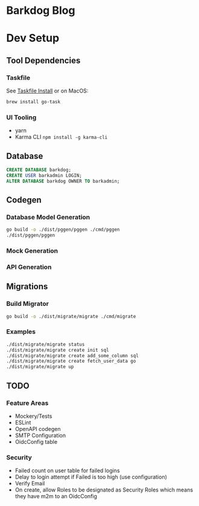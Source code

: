 # Barkdog Blog

# Dev Setup

## Tool Dependencies

### Taskfile

See [Taskfile Install](https://taskfile.dev/installation/) or on MacOS:

```bash
brew install go-task
```

### UI Tooling

- yarn
- Karma CLI `npm install -g karma-cli`

## Database

```sql
CREATE DATABASE barkdog;
CREATE USER barkadmin LOGIN;
ALTER DATABASE barkdog OWNER TO barkadmin;
```

## Codegen

### Database Model Generation

```bash
go build -o ./dist/pggen/pggen ./cmd/pggen
./dist/pggen/pggen
```

### Mock Generation

### API Generation

## Migrations

### Build Migrator

```bash
go build -o ./dist/migrate/migrate ./cmd/migrate
```

### Examples

```bash
./dist/migrate/migrate status
./dist/migrate/migrate create init sql
./dist/migrate/migrate create add_some_column sql
./dist/migrate/migrate create fetch_user_data go
./dist/migrate/migrate up
```

## TODO

### Feature Areas

- Mockery/Tests
- ESLint
- OpenAPI codegen
- SMTP Configuration
- OidcConfig table

### Security

- Failed count on user table for failed logins
- Delay to login attempt if Failed is too high (use configuration)
- Verify Email
- On create, allow Roles to be designated as Security Roles which means they have m2m to an OidcConfig
